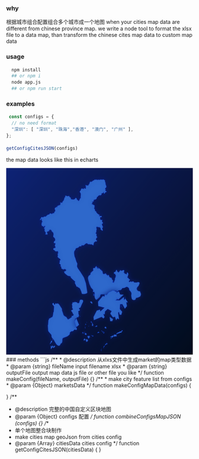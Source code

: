 ### why
根据城市组合配置组合多个城市成一个地图
when your cities map data are different from chinese province map. we write a node tool to format the xlsx file to a data map, than transform the chinese cites map data to custom map data

### usage

```bash
  npm install
  ## or npm i 
  node app.js
  ## or npm run start 
```
### examples
```js
 const configs = {
  // no need format
  "深圳": [ "深圳", "珠海","香港", "澳门", "广州" ],
};

getConfigCitesJSON(configs)

```
the map data looks like this in echarts

<img src="./example.png">
### methods
```js
/**
 * @description 从xlxs文件中生成market的map类型数据
 * @param {string} fileName input filename xlsx
 * @param {string} outputFile output map data js file or other file you like
 */
function makeConfig(fileName, outputFile) {}
/**
 * make city feature list from configs
 * @param {Object} marketsData 
 */
function makeConfigMapData(configs) {

}
/**
 * @description 完整的中国自定义区块地图
 * @param {Object} configs 配置
 */
function combineConfigsMapJSON (configs) {}
/**
 * 单个地图整合块制作
 * make cities map geoJson from cities config
 * @param {Array} citiesData cities config
 */
function getConfigCitesJSON(citiesData) {
}
```



